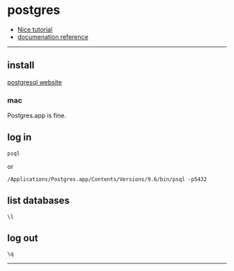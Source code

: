 # postgres

* [Nice tutorial](https://www.tutorialspoint.com/postgresql/postgresql_create_database.htm)
* [documenation reference](https://www.postgresql.org/docs/9.4/static/app-psql.html)

***

## install
[postgresql website](https://www.postgresql.org/download/)

### mac
Postgres.app is fine.

## log in

```
psql
```

or 
```
/Applications/Postgres.app/Contents/Versions/9.6/bin/psql -p5432
```

## list databases
```
\l
```

## log out
```
\q
```
***
